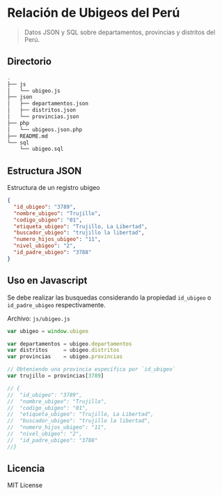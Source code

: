 # Relación de Ubigeos del Perú

> Datos JSON y SQL sobre departamentos, provincias y distritos del Perú.

## Directorio

```sh
.
├── js
│   └── ubigeo.js
├── json
│   ├── departamentos.json
│   ├── distritos.json
│   └── provincias.json
├── php
│   └── ubigeos.json.php
├── README.md
└── sql
    └── ubigeo.sql
```

## Estructura JSON
Estructura de un registro ubigeo

```json
{
  "id_ubigeo": "3789",
  "nombre_ubigeo": "Trujillo",
  "codigo_ubigeo": "01",
  "etiqueta_ubigeo": "Trujillo, La Libertad",
  "buscador_ubigeo": "trujillo la libertad",
  "numero_hijos_ubigeo": "11",
  "nivel_ubigeo": "2",
  "id_padre_ubigeo": "3788"
}
```

## Uso en Javascript

Se debe realizar las busquedas considerando la propiedad `id_ubigeo` o `id_padre_ubigeo` respectivamente.

Archivo: `js/ubigeo.js`

```js
var ubigeo = window.ubigeo

var departamentos = ubigeo.departamentos
var distritos     = ubigeo.distritos
var provincias    = ubigeo.provincias

// Obteniendo una provincia específica por `id_ubigeo`
var trujillo = provincias[3789]

// {
//  "id_ubigeo": "3789",
//  "nombre_ubigeo": "Trujillo",
//  "codigo_ubigeo": "01",
//  "etiqueta_ubigeo": "Trujillo, La Libertad",
//  "buscador_ubigeo": "trujillo la libertad",
//  "numero_hijos_ubigeo": "11",
//  "nivel_ubigeo": "2",
//  "id_padre_ubigeo": "3788"
//}
```

## Licencia

MIT License
